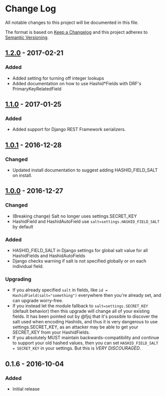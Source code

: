 # Change Log
All notable changes to this project will be documented in this file.

The format is based on [Keep a Changelog](http://keepachangelog.com/) 
and this project adheres to [Semantic Versioning](http://semver.org/).

## [1.2.0] - 2017-02-21
### Added
- Added setting for turning off integer lookups
- Added documentation on how to use Hashid*Fields with DRF's PrimaryKeyRelatedField

## [1.1.0] - 2017-01-25
### Added
- Added support for Django REST Framework serializers.

## [1.0.1] - 2016-12-28
### Changed
- Updated install documentation to suggest adding HASHID_FIELD_SALT on install.

## [1.0.0] - 2016-12-27
### Changed
- (Breaking change) Salt no longer uses settings.SECRET_KEY
- HashidField and HashidAutoField use `salt=settings.HASHID_FIELD_SALT` by default

### Added
- HASHID_FIELD_SALT in Django settings for global salt value for all HashidFields and
  HashidAutoFields
- Django checks warning if salt is not specified globally or on each individual field.

### Upgrading
- If you already specified `salt` in fields, like `id = HashidField(salt="something")` everywhere
  then you're already set, and can upgrade worry-free.
- If you instead let the module fallback to `salt=settings.SECRET_KEY` (default behavior) then this
  upgrade will change all of your existing fields. It has been pointed out by @fjsj that it's possible
  to discover the salt used when encoding Hashids, and thus it is very dangerous to use
  settings.SECRET_KEY, as an attacker may be able to get your SECRET_KEY from your HashidFields.
- If you absolutely MUST maintain backwards-compatibility and continue to support your old hashed
  values, then you can set `HASHID_FIELD_SALT = SECRET_KEY` in your settings. But this is *VERY
  DISCOURAGED*.

## 0.1.6 - 2016-10-04
### Added
- Initial release

[1.2.0]: https://github.com/nshafer/django-hashid-field/compare/1.1.0...1.2.0
[1.1.0]: https://github.com/nshafer/django-hashid-field/compare/1.0.1...1.1.0
[1.0.1]: https://github.com/nshafer/django-hashid-field/compare/1.0.0...1.0.1
[1.0.0]: https://github.com/nshafer/django-hashid-field/compare/0.1.6...1.0.0
